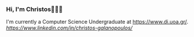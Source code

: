 ### Hi, I'm Christos👋👨‍💻

I'm currently a Computer Science Undergraduate at https://www.di.uoa.gr/.
<i class="ri-twitter-fill"></i>
<i class="ri-linkedin-box-fill">https://www.linkedin.com/in/christos-galanopoulos/</i>
<i class="ri-mail-fill"></i> 
